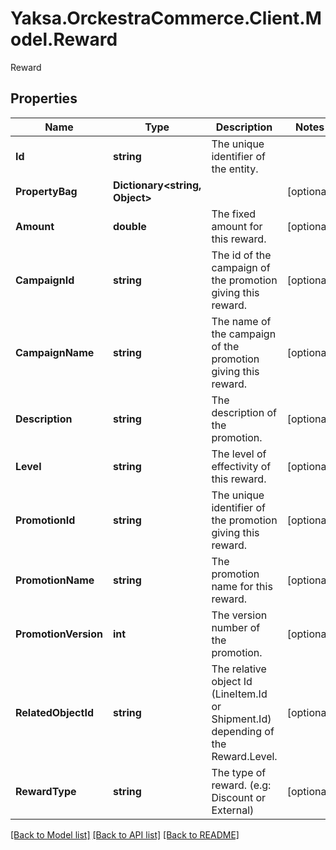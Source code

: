 # Yaksa.OrckestraCommerce.Client.Model.Reward
Reward

## Properties

Name | Type | Description | Notes
------------ | ------------- | ------------- | -------------
**Id** | **string** | The unique identifier of the entity. | 
**PropertyBag** | **Dictionary&lt;string, Object&gt;** |  | [optional] 
**Amount** | **double** | The fixed amount for this reward. | [optional] 
**CampaignId** | **string** | The id of the campaign of the promotion giving this reward. | [optional] 
**CampaignName** | **string** | The name of the campaign of the promotion giving this reward. | [optional] 
**Description** | **string** | The description of the promotion. | [optional] 
**Level** | **string** | The level of effectivity of this reward. | [optional] 
**PromotionId** | **string** | The unique identifier of the promotion giving this reward. | [optional] 
**PromotionName** | **string** | The promotion name for this reward. | [optional] 
**PromotionVersion** | **int** | The version number of the promotion. | [optional] 
**RelatedObjectId** | **string** | The relative object Id (LineItem.Id or Shipment.Id) depending of the Reward.Level. | [optional] 
**RewardType** | **string** | The type of reward. (e.g: Discount or External) | [optional] 

[[Back to Model list]](../README.md#documentation-for-models) [[Back to API list]](../README.md#documentation-for-api-endpoints) [[Back to README]](../README.md)


